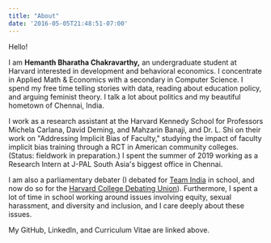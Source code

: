 ```yaml
---
title: "About"
date: '2016-05-05T21:48:51-07:00'
---
```


Hello!

I am **Hemanth Bharatha Chakravarthy,** an undergraduate student at Harvard interested in development and behavioral economics. I concentrate in Applied Math & Economics with a secondary in Computer Science. I spend my free time telling stories with data, reading about education policy, and arguing feminist theory. I talk a lot about politics and my beautiful hometown of Chennai, India. 

I work as a research assistant at the Harvard Kennedy School for Professors Michela Carlana, David Deming, and Mahzarin Banaji, and Dr. L. Shi on their work on "Addressing Implicit Bias of Faculty," studying the impact of faculty implicit bias training through a RCT in American community colleges. (Status: fieldwork in preparation.) I spent the summer of 2019 working as a Research Intern at J-PAL South Asia's biggest office in Chennai.

I am also a parliamentary debater (I debated for [Team India](https://www.hindustantimes.com/india-news/indians-win-the-argument-school-students-win-silver-medal-in-world-debating-championship-in-croatia/story-0OYWOjQAWrHD9UlCk3DDON.html) in school, and now do so for the [Harvard College Debating Union](https://www.hcdu.org/)). Furthermore, I spent a lot of time in school working around issues involving equity, sexual harassment, and diversity and inclusion, and I care deeply about these issues. 

My GitHub, LinkedIn, and Curriculum Vitae are linked above.
